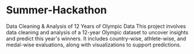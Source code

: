 # Summer-Hackathon
Data Cleaning &amp; Analysis of 12 Years of Olympic Data  This project involves data cleaning and analysis of a 12-year Olympic dataset to uncover insights and predict this year's winners. It includes country-wise, athlete-wise, and medal-wise evaluations, along with visualizations to support predictions.
